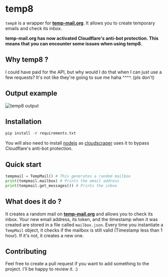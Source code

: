 # temp8

```temp8``` is a wrapper for **[temp-mail.org](https://temp-mail.org/en/)**. It allows you to create temporary emails and check its inbox.

**temp-mail.org has now activated Cloudflare's anti-bot protection. This means that you can encounter some issues when using temp8.**

## Why temp8 ?

I could have paid for the API, but why would I do that when I can just use a few requests? It's not like they're going to sue me haha ^^^^. (pls don't)

## Output example
![temp8 output](img/demo.gif?raw=true "temp8 output example")

## Installation
```py
pip install -r requirements.txt
```

You will also need to install [nodejs](https://nodejs.org/en/download/) as [cloudscraper](https://www.github.com/VeNoMouS/cloudscraper) uses it to bypass Cloudflare's anti-bot protection.

## Quick start
```py
tempmail = TempMail() # This generates a random mailbox
print(tempmail.mailbox) # Prints the email address
print(tempmail.get_messages()) # Prints the inbox
```

## What does it do ?
It creates a random mail on **[temp-mail.org](https://temp-mail.org/en/)** and allows you to check its inbox.
Your new email address, its token, and the timestamp when it was created are stored in a file called ```mailbox.json```.
Every time you instantiate a ```TempMail``` object, it checks if the mailbox is still valid (Timestamp less than 1 hour). If it's not, it creates a new one.

## Contributing
Feel free to create a pull request if you want to add something to the project. I'll be happy to review it. :)